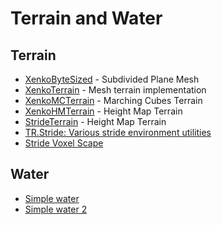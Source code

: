 # Terrain and Water

## Terrain
* [XenkoByteSized](https://github.com/profan/XenkoByteSized) - Subdivided Plane Mesh
* [XenkoTerrain](https://github.com/TomGroner/XenkoTerrain) - Mesh terrain implementation
* [XenkoMCTerrain](https://github.com/SilentCLD/XenkoMCTerrain) - Marching Cubes Terrain
* [XenkoHMTerrain](https://github.com/SilentCLD/XenkoHMTerrain) - Height Map Terrain
* [StrideTerrain](https://github.com/johang88/StrideTerrain) - Height Map Terrain
* [TR.Stride: Various stride environment utilities](https://github.com/johang88/TR.Stride)
* [Stride Voxel Scape](https://github.com/Jarb2104/StrideVoxelScape_v0.1)

## Water
* [Simple water](https://github.com/TomGroner/XenkoFlowingWater)
* [Simple water 2](https://github.com/johang88/StrideSimpleWater)


